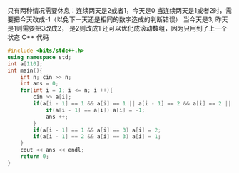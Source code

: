 只有两种情况需要休息：连续两天是2或者1，今天是0
当连续两天是1或者2时，需要把今天改成-1（以免下一天还是相同的数字造成的判断错误）
当今天是3, 昨天是1则需要把3改成2， 是2则改成1
还可以优化成滚动数组，因为只用到了上一个状态
C++ 代码

```cpp
#include <bits/stdc++.h>
using namespace std;
int a[110];
int main(){
    int n; cin >> n;
    int ans = 0;
    for(int i = 1; i <= n; i ++){
        cin >> a[i];
        if(a[i - 1] == 1 && a[i] == 1 || a[i - 1] == 2 && a[i] == 2 || !a[i]){
            if(a[i - 1] == a[i]) a[i] = -1;
            ans ++;
        }
        if(a[i - 1] == 1 && a[i] == 3) a[i] = 2;
        if(a[i - 1] == 2 && a[i] == 3) a[i] = 1;
    }
    cout << ans << endl;
    return 0;
}
```



 